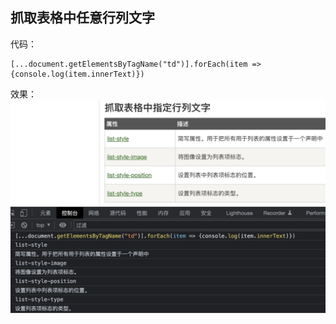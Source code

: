 ## 抓取表格中任意行列文字

代码：
```
[...document.getElementsByTagName("td")].forEach(item => {console.log(item.innerText)})

```

效果：
![表格文字](../image/table.png)
